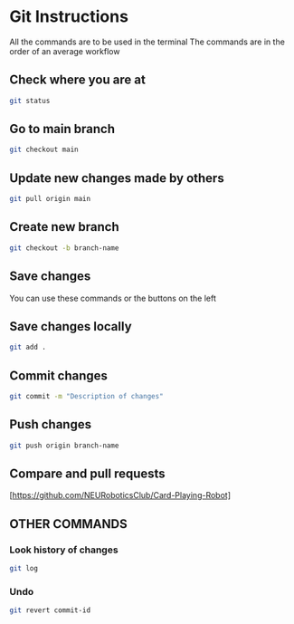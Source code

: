 # Git Instructions

All the commands are to be used in the terminal
The commands are in the order of an average workflow

## Check where you are at

```bash
git status
```

## Go to main branch

```bash
git checkout main
```

## Update new changes made by others

```bash
git pull origin main
```

## Create new branch

```bash
git checkout -b branch-name
```

## Save changes

You can use these commands or the buttons on the left

## Save changes locally

```bash
git add .
```

## Commit changes

```bash
git commit -m "Description of changes"
```

## Push changes

```bash
git push origin branch-name
```

## Compare and pull requests

[https://github.com/NEURoboticsClub/Card-Playing-Robot]

## OTHER COMMANDS 

### Look history of changes

```bash
git log
```

### Undo

```bash
git revert commit-id
```
